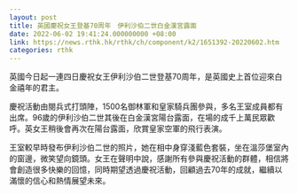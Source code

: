 ```yaml
---
layout: post
title: 英國慶祝女王登基70周年　伊利沙伯二世白金漢宮露面
date: 2022-06-02 19:41:24.000000000 +08:00
link: https://news.rthk.hk/rthk/ch/component/k2/1651392-20220602.htm
categories: rthk
---
```


英國今日起一連四日慶祝女王伊利沙伯二世登基70周年，是英國史上首位迎來白金禧年的君主。

慶祝活動由閱兵式打頭陣，1500名御林軍和皇家騎兵團參與，多名王室成員都有出席。96歲的伊利沙伯二世其後在白金漢宮陽台露面，在場的成千上萬民眾歡呼。英女王稍後會再次在陽台露面，欣賞皇家空軍的飛行表演。

王室較早時發布伊利沙伯二世的照片，她在相中身穿淺藍色套裝，坐在溫莎堡室內的窗邊，微笑望向鏡頭。女王在聲明中說，感謝所有參與慶祝活動的群體，相信將會創造很多快樂的回憶，同時期望透過慶祝活動，回顧過去70年的成就，繼續以滿懷的信心和熱情展望未來。
